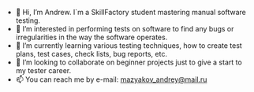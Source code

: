- 👋 Hi, I’m Andrew. I`m a SkillFactory student mastering manual software testing.
- 👀 I’m interested in performing tests on software to find any bugs or irregularities in the way the software operates.
- 🌱 I’m currently learning various testing techniques, how to create test plans, test cases, check lists, bug reports, etc.
- 💞️ I’m looking to collaborate on beginner projects just to give a start to my tester career.
- 📫 You can reach me by e-mail: mazyakov_andrey@mail.ru

<!---
Druncheg/Druncheg is a ✨ special ✨ repository because its `README.md` (this file) appears on your GitHub profile.
You can click the Preview link to take a look at your changes.
--->
